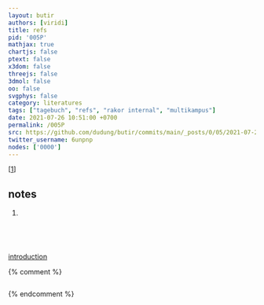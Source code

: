 ```yaml
---
layout: butir
authors: [viridi]
title: refs
pid: '005P'
mathjax: true
chartjs: false
ptext: false
x3dom: false
threejs: false
3dmol: false
oo: false
svgphys: false
category: literatures
tags: ["tagebuch", "refs", "rakor internal", "multikampus"]
date: 2021-07-26 10:51:00 +0700
permalink: /005P
src: https://github.com/dudung/butir/commits/main/_posts/0/05/2021-07-26-refs.md
twitter_username: 6unpnp
nodes: ['0000']
---
```

[[1](#r01)]

## notes
1. <a name="r01"></a>

## &nbsp;
[introduction](0000)

{% comment %}
```
```
{% endcomment %}

